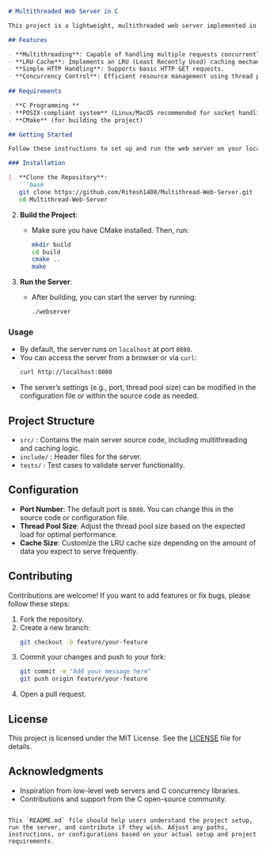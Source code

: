 
```markdown
# Multithreaded Web Server in C

This project is a lightweight, multithreaded web server implemented in C. It leverages multithreading to handle multiple client requests simultaneously, ensuring efficient handling of concurrent connections.

## Features

- **Multithreading**: Capable of handling multiple requests concurrently by spawning threads for each client.
- **LRU Cache**: Implements an LRU (Least Recently Used) caching mechanism to store and retrieve frequently accessed content quickly.
- **Simple HTTP Handling**: Supports basic HTTP GET requests.
- **Concurrency Control**: Efficient resource management using thread pooling and mutex locks.
  
## Requirements

- **C Programming **
- **POSIX-compliant system** (Linux/MacOS recommended for socket handling)
- **CMake** (for building the project)

## Getting Started

Follow these instructions to set up and run the web server on your local machine.

### Installation

1. **Clone the Repository**:
   ```bash
   git clone https://github.com/Ritesh1408/Multithread-Web-Server.git
   cd Multithread-Web-Server
   ```

2. **Build the Project**:
   - Make sure you have CMake installed. Then, run:
     ```bash
     mkdir build
     cd build
     cmake ..
     make
     ```

3. **Run the Server**:
   - After building, you can start the server by running:
     ```bash
     ./webserver
     ```

### Usage

- By default, the server runs on `localhost` at port `8080`.
- You can access the server from a browser or via `curl`:
  ```bash
  curl http://localhost:8080
  ```
- The server’s settings (e.g., port, thread pool size) can be modified in the configuration file or within the source code as needed.

## Project Structure

- `src/` : Contains the main server source code, including multithreading and caching logic.
- `include/` : Header files for the server.
- `tests/` : Test cases to validate server functionality.

## Configuration

- **Port Number**: The default port is `8080`. You can change this in the source code or configuration file.
- **Thread Pool Size**: Adjust the thread pool size based on the expected load for optimal performance.
- **Cache Size**: Customize the LRU cache size depending on the amount of data you expect to serve frequently.

## Contributing

Contributions are welcome! If you want to add features or fix bugs, please follow these steps:

1. Fork the repository.
2. Create a new branch:
   ```bash
   git checkout -b feature/your-feature
   ```
3. Commit your changes and push to your fork:
   ```bash
   git commit -m "Add your message here"
   git push origin feature/your-feature
   ```
4. Open a pull request.

## License

This project is licensed under the MIT License. See the [LICENSE](LICENSE) file for details.

## Acknowledgments

- Inspiration from low-level web servers and C concurrency libraries.
- Contributions and support from the C open-source community.

```

This `README.md` file should help users understand the project setup, run the server, and contribute if they wish. Adjust any paths, instructions, or configurations based on your actual setup and project requirements.
